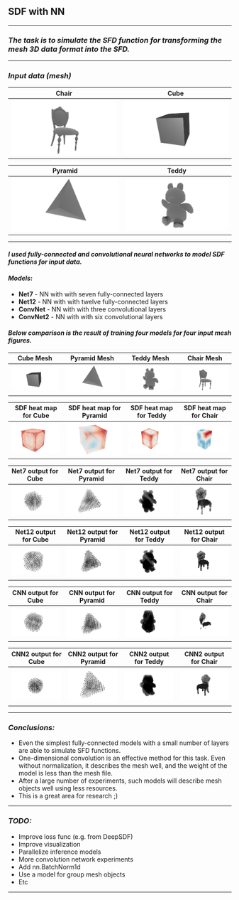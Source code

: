 ## SDF with NN

-------

### *The task is to simulate the SFD function for transforming the mesh 3D data format into the SFD.*

-------
### *Input data (mesh)*

Chair           |  Cube
:-------------------------:|:-------------------------:
![Alt text](images/chair.jpg?raw=true)  |  ![Alt text](images/cube.jpg?raw=true)

Pyramid           |  Teddy
:-------------------------:|:-------------------------:
![Alt text](images/pyramid.jpg?raw=true)  |  ![Alt text](images/teddy.jpg?raw=true)

-------

#### *I used fully-connected and convolutional neural networks to model SDF functions for input data.*
#### *Models:*
 - __Net7__ - NN with with seven fully-connected layers
 - __Net12__ - NN with with twelve fully-connected layers
 - __ConvNet__ - NN with with three convolutional layers
 - __ConvNet2__ - NN with with six convolutional layers

#### *Below comparison is the result of training four models for four input mesh figures.*

Cube Mesh                  |                            Pyramid Mesh               |                                Teddy Mesh                 |                            Chair Mesh                 | 
:-------------------------:|                            :-------------------------:|                                :-------------------------:|                            :-------------------------:| 
![Alt text](images/cube.jpg?raw=true)  |                ![Alt text](images/pyramid.jpg?raw=true)  |                 ![Alt text](images/teddy.jpg?raw=true)  |               ![Alt text](images/chair.jpg?raw=true)  | 

SDF heat map for Cube      |                            SDF heat map for Pyramid   |                                SDF heat map for Teddy     |                            SDF heat map for Chair     | 
:-------------------------:|                            :-------------------------:|                                :-------------------------:|                            :-------------------------:| 
![Alt text](images/cube_heatmap.jpg?raw=true)  |        ![Alt text](images/pyramid_heatmap.jpg?raw=true)  |         ![Alt text](images/teddy_heatmap.jpg?raw=true)  |       ![Alt text](images/chair_heatmap.jpg?raw=true)  | 

Net7 output for Cube       |                            Net7 output for Pyramid    |                                Net7 output for Teddy      |                            Net7 output for Chair      |
:-------------------------:|                            :-------------------------:|                                :-------------------------:|                            :-------------------------:|
![Alt text](images/cube_net7.jpg?raw=true)  |           ![Alt text](images/pyramid_net7.jpg?raw=true)  |            ![Alt text](images/teddy_net7.jpg?raw=true)  |          ![Alt text](images/chair_net7.jpg?raw=true)  |

Net12 output for Cube      |                            Net12 output for Pyramid   |                                Net12 output for Teddy     |                            Net12 output for Chair     |  
:-------------------------:|                            :-------------------------:|                                :-------------------------:|                            :-------------------------:|  
![Alt text](images/cube_net12.jpg?raw=true)  |          ![Alt text](images/pyramid_net12.jpg?raw=true)  |           ![Alt text](images/teddy_net12.jpg?raw=true)  |         ![Alt text](images/chair_net12.jpg?raw=true)  |  

CNN output for Cube        |                            CNN output for Pyramid     |                                CNN output for Teddy       |                            CNN output for Chair       | 
:-------------------------:|                            :-------------------------:|                                :-------------------------:|                            :-------------------------:| 
![Alt text](images/cube_cnn.jpg?raw=true)  |            ![Alt text](images/pyramid_cnn.jpg?raw=true)  |             ![Alt text](images/teddy_cnn.jpg?raw=true)  |           ![Alt text](images/chair_cnn.jpg?raw=true)  | 

CNN2 output for Cube       |                            CNN2 output for Pyramid    |                                CNN2 output for Teddy      |                            CNN2 output for Chair      | 
:-------------------------:|                            :-------------------------:|                                :-------------------------:|                            :-------------------------:| 
![Alt text](images/cube_cnn2.jpg?raw=true)  |           ![Alt text](images/pyramid_cnn2.jpg?raw=true)  |            ![Alt text](images/teddy_cnn2.jpg?raw=true)  |          ![Alt text](images/chair_cnn2.jpg?raw=true)  | 

--------------------------------------------------------------------------------------------------------------

### *Conclusions:*
 - Even the simplest fully-connected models with a small number of layers are able to simulate SFD functions.
 - One-dimensional convolution is an effective method for this task. Even without normalization, 
 it describes the mesh well, and the weight of the model is less than the mesh file.
 - After a large number of experiments, such models will describe mesh objects well using less resources.
 - This is a great area for research ;)
--------------------------------------------------------------------------------------------------------------

### *TODO:*
 - Improve loss func (e.g. from DeepSDF)
 - Improve visualization
 - Parallelize inference models
 - More convolution network experiments
 - Add nn.BatchNorm1d
 - Use a model for group mesh objects
 - Etc

--------------------------------------------------------------------------------------------------------------
